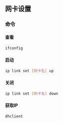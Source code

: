 <!--
 * @Description: 
 * @Version: 1.0
 * @Author: DaLao
 * @Email: dalao_li@163.com
 * @Date: 2022-07-03 18:55:10
 * @LastEditors: DaLao
 * @LastEditTime: 2022-07-03 18:56:40
-->

## 网卡设置


### 命令


#### 查看


```sh
ifconfig
```


#### 启动

```sh
ip link set [网卡名] up
```


#### 关闭

```sh
ip link set [网卡名] down
```


#### 获取IP

```sh
dhclient
```